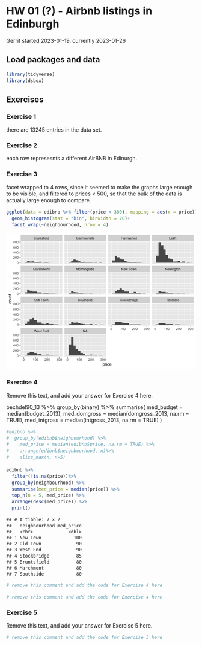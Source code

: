 HW 01 (?) - Airbnb listings in Edinburgh
================
Gerrit
started 2023-01-19, currently 2023-01-26

## Load packages and data

``` r
library(tidyverse)
library(dsbox)
```

## Exercises

### Exercise 1

there are 13245 entries in the data set.

### Exercise 2

each row represesnts a different AirBNB in Edinurgh.

### Exercise 3

facet wrapped to 4 rows, since it seemed to make the graphs large enough
to be visible, and filtered to prices \< 500, so that the bulk of the
data is actually large enough to compare.

``` r
ggplot(data = edibnb %>% filter(price < 300), mapping = aes(x = price))+
  geom_histogram(stat = "bin", binwidth = 20)+
  facet_wrap(~neighbourhood, nrow = 4)
```

![](GB-Edinburgh-AirBNB_files/figure-gfm/prices-neighbourhoods-1.png)<!-- -->

### Exercise 4

Remove this text, and add your answer for Exercise 4 here.

bechdel90_13 %\>% group_by(binary) %\>% summarise( med_budget =
median(budget_2013), med_domgross = median(domgross_2013, na.rm = TRUE),
med_intgross = median(intgross_2013, na.rm = TRUE) )

``` r
#edibnb %>%
#  group_by(edibnb$neighbourhood) %>%
#    med_price = median(edibnb$price, na.rm = TRUE) %>%
#    arrange(edibnb$neighbourhood, n)%>%
#    slice_max(n, n=5)

edibnb %>%
  filter(!is.na(price))%>%
  group_by(neighbourhood) %>%
  summarise(med_price = median(price)) %>%
  top_n(n = 5, med_price) %>%
  arrange(desc(med_price)) %>%
  print()
```

    ## # A tibble: 7 × 2
    ##   neighbourhood med_price
    ##   <chr>             <dbl>
    ## 1 New Town            100
    ## 2 Old Town             90
    ## 3 West End             90
    ## 4 Stockbridge          85
    ## 5 Bruntsfield          80
    ## 6 Marchmont            80
    ## 7 Southside            80

``` r
# remove this comment and add the code for Exercise 4 here
```

``` r
# remove this comment and add the code for Exercise 4 here
```

### Exercise 5

Remove this text, and add your answer for Exercise 5 here.

``` r
# remove this comment and add the code for Exercise 5 here
```
